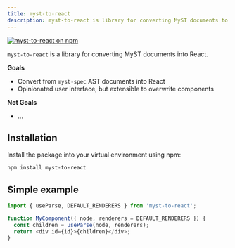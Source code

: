 ```yaml
---
title: myst-to-react
description: myst-to-react is library for converting MyST documents to React.
---
```


[![myst-to-react on npm](https://img.shields.io/npm/v/myst-to-react.svg)](https://www.npmjs.com/package/myst-to-react)

`myst-to-react` is a library for converting MyST documents into React.

**Goals**

- Convert from `myst-spec` AST documents into React
- Opinionated user interface, but extensible to overwrite components

**Not Goals**

- ...

## Installation

Install the package into your virtual environment using npm:

```bash
npm install myst-to-react
```

## Simple example

```typescript
import { useParse, DEFAULT_RENDERERS } from 'myst-to-react';

function MyComponent({ node, renderers = DEFAULT_RENDERERS }) {
  const children = useParse(node, renderers);
  return <div id={id}>{children}</div>;
}
```
